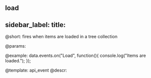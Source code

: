 load
---
sidebar_label: 
title: 
---          

@short: fires when items are loaded in a tree collection
	
@params:



@example:
data.events.on("Load", function(){
	console.log("Items are loaded.");
});


@template:	api_event
@descr:





	